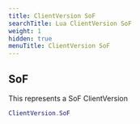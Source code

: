```yaml
---
title: ClientVersion SoF
searchTitle: Lua ClientVersion SoF
weight: 1
hidden: true
menuTitle: ClientVersion SoF
---
```

## SoF

This represents a SoF ClientVersion
```lua
ClientVersion.SoF
```